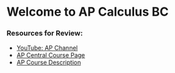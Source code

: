 <html>
     <head>
          <meta charset = "utf-8">
          <style>
               .pageText {
                    position: relative;
                    left:-12%;
               }
               #calcSubtitle {
                    top: 100px;
               }
          </style>
     </head>
     <body>
          <div class="pageText">
               <h1 id="calcTitle">Welcome to AP Calculus BC</h1>
               <h3 id="calcSubtitle">Resources for Review:</h3>
               <ul>
                    <li><a target="_blank" href="https://www.youtube.com/playlist?list=PLoGgviqq4844oVJMjJ8YkD4mQIoMp4Cbu">YouTube: AP Channel</a></li>
                    <li><a target="_blank" href="https://apcentral.collegeboard.org/courses/ap-calculus-bc?course=ap-calculus-bc">AP Central Course Page</a></li>
                    <li><a target="_blank" href="https://apcentral.collegeboard.org/courses/ap-biology?course=ap-biology">AP Course Description</a></li>
               </ul>
               <p><br><br><br><br><br><br><br><br><br><br><br><br></p>
          </div>
     </body>
</html>